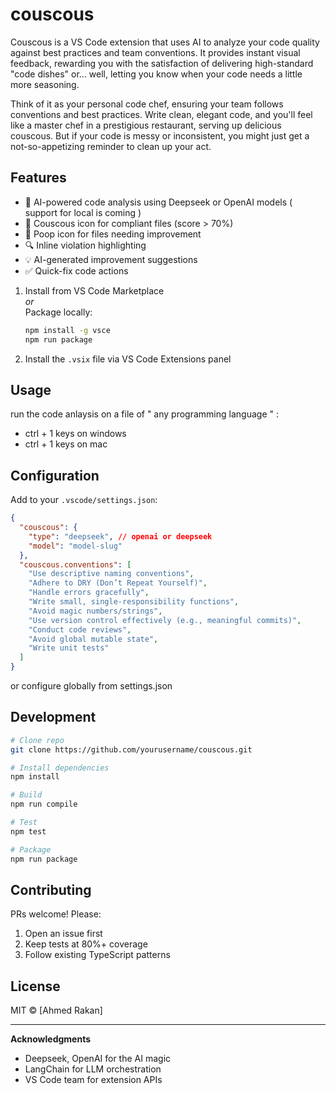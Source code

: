 # couscous

Couscous is a VS Code extension that uses AI to analyze your code quality against best practices and team conventions. It provides instant visual feedback, rewarding you with the satisfaction of delivering high-standard "code dishes" or... well, letting you know when your code needs a little more seasoning.

Think of it as your personal code chef, ensuring your team follows conventions and best practices. Write clean, elegant code, and you'll feel like a master chef in a prestigious restaurant, serving up delicious couscous. But if your code is messy or inconsistent, you might just get a not-so-appetizing reminder to clean up your act.

## Features

- 🧠 AI-powered code analysis using Deepseek or OpenAI models ( support for local is coming )
- 🥣 Couscous icon for compliant files (score > 70%)
- 💩 Poop icon for files needing improvement
- 🔍 Inline violation highlighting
- 💡 AI-generated improvement suggestions
- ✅ Quick-fix code actions

1. Install from VS Code Marketplace  
   _or_  
   Package locally:
   ```bash
   npm install -g vsce
   npm run package
   ```
2. Install the `.vsix` file via VS Code Extensions panel

## Usage

run the code anlaysis on a file of " any programming language " :

- ctrl + 1 keys on windows
- ctrl + 1 keys on mac

## Configuration

Add to your `.vscode/settings.json`:

```json
{
  "couscous": {
    "type": "deepseek", // openai or deepseek
    "model": "model-slug"
  },
  "couscous.conventions": [
    "Use descriptive naming conventions",
    "Adhere to DRY (Don’t Repeat Yourself)",
    "Handle errors gracefully",
    "Write small, single-responsibility functions",
    "Avoid magic numbers/strings",
    "Use version control effectively (e.g., meaningful commits)",
    "Conduct code reviews",
    "Avoid global mutable state",
    "Write unit tests"
  ]
}
```

or configure globally from settings.json

## Development

```bash
# Clone repo
git clone https://github.com/yourusername/couscous.git

# Install dependencies
npm install

# Build
npm run compile

# Test
npm test

# Package
npm run package
```

## Contributing

PRs welcome! Please:

1. Open an issue first
2. Keep tests at 80%+ coverage
3. Follow existing TypeScript patterns

## License

MIT © [Ahmed Rakan]

---

**Acknowledgments**

- Deepseek, OpenAI for the AI magic
- LangChain for LLM orchestration
- VS Code team for extension APIs
